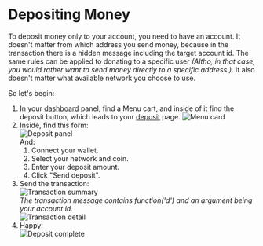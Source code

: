 # Depositing Money
To deposit money only to your account, you need to have an account. It doesn't matter from which address you send money, because in the transaction there is a hidden message including the target account id. The same rules can be applied to donating to a specific user *(Altho, in that case, you would rather want to send money directly to a specific address.)*. It also doesn't matter what available network you choose to use.

So let's begin:

1. In your [dashboard](https://ethuardo.com/dashboard/) panel, find a Menu cart, and inside of it find the deposit button, which leads to your [deposit](https://ethuardo.com/deposit) page.
![Menu card](/img/tutorial-menu-deposit.png)
2. Inside, find this form:<br>
![Deposit panel](/img/tutorial-deposit-panel.png)<br>
And:
    1. Connect your wallet.
    2. Select your network and coin.
    3. Enter your deposit amount.
    4. Click "Send deposit".<br>
3. Send the transaction:<br>
![Transaction summary](/img/tutorial-deposit-tx.png)<br>
*The transaction message contains function('d') and an argument being your account id.*<br>
![Transaction detail](/img/tutorial-deposit-tx-detail.png)
4. Happy:<br>
![Deposit complete](/img/tutorial-deposit-done.png)